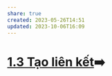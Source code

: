 ```yaml
---
share: true
created: 2023-05-26T14:51
updated: 2023-10-06T16:09
---
```

# [1.3 Tạo liên kết](./1.3%20T%E1%BA%A1o%20li%C3%AAn%20k%E1%BA%BFt.md)➡️
